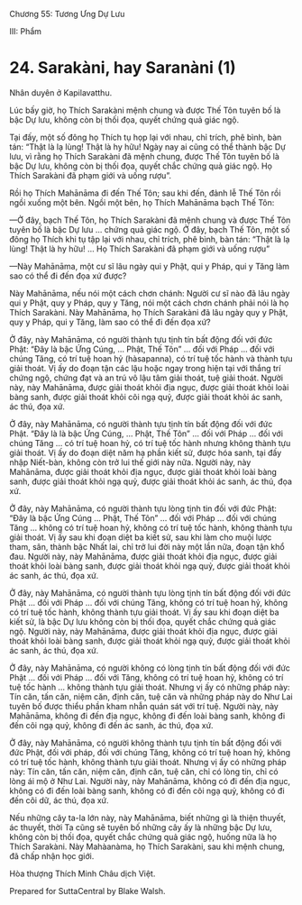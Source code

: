 

Chương 55: Tương Ưng Dự Lưu

III: Phẩm

# 24\. Sarakàni, hay Saranàni (1)

Nhân duyên ở Kapilavatthu.

Lúc bấy giờ, họ Thích Sarakàni mệnh chung và được Thế Tôn tuyên bố là bậc Dự lưu, không còn bị thối đọa, quyết chứng quả giác ngộ.

Tại đấy, một số đông họ Thích tụ họp lại với nhau, chỉ trích, phê bình, bàn tán: “Thật là lạ lùng! Thật là hy hữu! Ngày nay ai cũng có thể thành bậc Dự lưu, vì rằng họ Thích Sarakàni đã mệnh chung, được Thế Tôn tuyên bố là bậc Dự lưu, không còn bị thối đọa, quyết chắc chứng quả giác ngộ. Họ Thích Sarakàni đã phạm giới và uống rượu”.

Rồi họ Thích Mahānāma đi đến Thế Tôn; sau khi đến, đảnh lễ Thế Tôn rồi ngồi xuống một bên. Ngồi một bên, họ Thích Mahānāma bạch Thế Tôn:

—Ở đây, bạch Thế Tôn, họ Thích Sarakàni đã mệnh chung và được Thế Tôn tuyên bố là bậc Dự lưu … chứng quả giác ngộ. Ở đây, bạch Thế Tôn, một số đông họ Thích khi tụ tập lại với nhau, chỉ trích, phê bình, bàn tán: “Thật là lạ lùng! Thật là hy hữu! … Họ Thích Sarakàni đã phạm giới và uống rượu”

—Này Mahānāma, một cư sĩ lâu ngày qui y Phật, qui y Pháp, qui y Tăng làm sao có thể đi đến đọa xứ được?

Này Mahānāma, nếu nói một cách chơn chánh: Người cư sĩ nào đã lâu ngày qui y Phật, quy y Pháp, quy y Tăng, nói một cách chơn chánh phải nói là họ Thích Sarakàni. Này Mahānāma, họ Thích Sarakàni đã lâu ngày quy y Phật, quy y Pháp, qui y Tăng, làm sao có thể đi đến đọa xứ?

Ở đây, này Mahānāma, có người thành tựu tịnh tín bất động đối với đức Phật: “Ðây là bậc Ứng Cúng, … Phật, Thế Tôn” … đối với Pháp … đối với chúng Tăng, có trí tuệ hoan hỷ (hàsapanna), có trí tuệ tốc hành và thành tựu giải thoát. Vị ấy do đoạn tận các lậu hoặc ngay trong hiện tại với thắng trí chứng ngộ, chứng đạt và an trú vô lậu tâm giải thoát, tuệ giải thoát. Người này, này Mahānāma, được giải thoát khỏi địa ngục, được giải thoát khỏi loài bàng sanh, được giải thoát khỏi cõi ngạ quỷ, được giải thoát khỏi ác sanh, ác thú, đọa xứ.

Ở đây, này Mahānāma, có người thành tựu tịnh tín bất động đối với đức Phật. “Ðây là là bậc Ứng Cúng, … Phật, Thế Tôn” … đối với Pháp … đối với chúng Tăng … có trí tuệ hoan hỷ, có trí tuệ tốc hành nhưng không thành tựu giải thoát. Vị ấy do đoạn diệt năm hạ phần kiết sử, được hóa sanh, tại đấy nhập Niết-bàn, không còn trở lui thế giới này nữa. Người này, này Mahānāma, được giải thoát khỏi địa ngục, được giải thoát khỏi loài bàng sanh, được giải thoát khỏi ngạ quỷ, được giải thoát khỏi ác sanh, ác thú, đọa xứ.

Ở đây, này Mahānāma, có người thành tựu lòng tịnh tin đối với đức Phật: “Ðây là bậc Ứng Cúng … Phật, Thế Tôn” … đối với Pháp … đối với chúng Tăng … không có trí tuệ hoan hỷ, không có trí tuệ tốc hành, không thành tựu giải thoát. Vị ấy sau khi đoạn diệt ba kiết sử, sau khi làm cho muội lược tham, sân, thành bậc Nhất lai, chỉ trở lui đời này một lần nữa, đoạn tận khổ đau. Người này, này Mahānāma, được giải thoát khỏi địa ngục, được giải thoát khỏi loài bàng sanh, được giải thoát khỏi ngạ quỷ, được giải thoát khỏi ác sanh, ác thú, đọa xứ.

Ở đây, này Mahānāma, có người thành tựu lòng tịnh tín bất động đối với đức Phật … đối với Pháp … đối với chúng Tăng, không có trí tuệ hoan hỷ, không có trí tuệ tốc hành, không thành tựu giải thoát. Vị ấy sau khi đoạn diệt ba kiết sử, là bậc Dự lưu không còn bị thối đọa, quyết chắc chứng quả giác ngộ. Người này, này Mahānāma, được giải thoát khỏi địa ngục, được giải thoát khỏi loài bàng sanh, được giải thoát khỏi ngạ quỷ, được giải thoát khỏi ác sanh, ác thú, đọa xứ.

Ở đây, này Mahānāma, có người không có lòng tịnh tín bất động đối với đức Phật … đối với Pháp … đối với Tăng, không có trí tuệ hoan hỷ, không có trí tuệ tốc hành … không thành tựu giải thoát. Nhưng vị ấy có những pháp này: Tín căn, tấn căn, niệm căn, định căn, tuệ căn và những pháp này do Như Lai tuyên bố được thiểu phần kham nhẫn quán sát với trí tuệ. Người này, này Mahānāma, không đi đến địa ngục, không đi đến loài bàng sanh, không đi đến cõi ngạ quỷ, không đi đến ác sanh, ác thú, đọa xứ.

Ở đây, này Mahānāma, có người không thành tựu tịnh tín bất động đối với đức Phật, đối với pháp, đối với chúng Tăng, không có trí tuệ hoan hỷ, không có trí tuệ tốc hành, không thành tựu giải thoát. Nhưng vị ấy có những pháp này: Tín căn, tấn căn, niệm căn, định căn, tuệ căn, chỉ có lòng tin, chỉ có lòng ái mộ ở Như Lai. Người này, này Mahānāma, không có đi đến địa ngục, không có đi đến loài bàng sanh, không có đi đến cõi ngạ quỷ, không có đi đến cõi dữ, ác thú, đọa xứ.

Nếu những cây ta-la lớn này, này Mahānāma, biết những gì là thiện thuyết, ác thuyết, thời Ta cũng sẽ tuyên bố những cây ấy là những bậc Dự lưu, không còn bị thối đọa, quyết chắc chứng quả giác ngộ, huống nữa là họ Thích Sarakàni. Này Mahàanàma, họ Thích Sarakàni, sau khi mệnh chung, đã chấp nhận học giới.

Hòa thượng Thích Minh Châu dịch Việt.

Prepared for SuttaCentral by Blake Walsh.